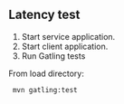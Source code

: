 ## Latency test

1. Start service application.
2. Start client application.
3. Run Gatling tests

From load directory:

```bash
 mvn gatling:test
```